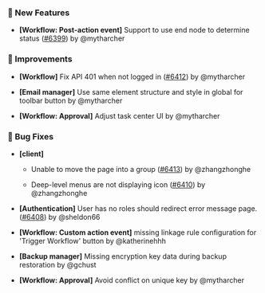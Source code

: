 ### 🎉 New Features

- **[Workflow: Post-action event]** Support to use end node to determine status ([#6399](https://github.com/nocobase/nocobase/pull/6399)) by @mytharcher

### 🚀 Improvements

- **[Workflow]** Fix API 401 when not logged in ([#6412](https://github.com/nocobase/nocobase/pull/6412)) by @mytharcher

- **[Email manager]** Use same element structure and style in global for toolbar button by @mytharcher

- **[Workflow: Approval]** Adjust task center UI by @mytharcher

### 🐛 Bug Fixes

- **[client]**
  - Unable to move the page into a group ([#6413](https://github.com/nocobase/nocobase/pull/6413)) by @zhangzhonghe

  - Deep-level menus are not displaying icon ([#6410](https://github.com/nocobase/nocobase/pull/6410)) by @zhangzhonghe

- **[Authentication]** User has no roles should redirect error message page. ([#6408](https://github.com/nocobase/nocobase/pull/6408)) by @sheldon66

- **[Workflow: Custom action event]** missing linkage rule configuration for 'Trigger Workflow' button by @katherinehhh

- **[Backup manager]** Missing encryption key data during backup restoration by @gchust

- **[Workflow: Approval]** Avoid conflict on unique key by @mytharcher

